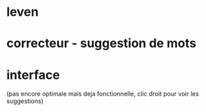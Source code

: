 # leven
# correcteur - suggestion de mots 

# interface
(pas encore optimale mais deja fonctionnelle, clic droit pour voir les suggestions)
